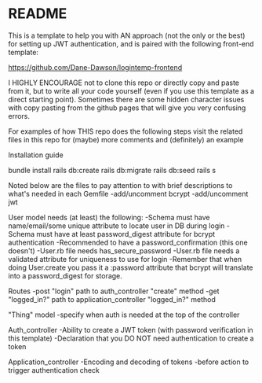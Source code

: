 # README

This is a template to help you with AN approach (not the only or the best) for setting up JWT authentication, and is paired with the following front-end template:

https://github.com/Dane-Dawson/logintemp-frontend

I HIGHLY ENCOURAGE not to clone this repo or directly copy and paste from it, but to write all your code yourself (even if you use this template as a direct starting point). Sometimes there are some hidden character issues with copy pasting from the github pages that will give you very confusing errors.

For examples of how THIS repo does the following steps visit the related files in this repo for (maybe) more comments and (definitely) an example


Installation guide

bundle install
rails db:create
rails db:migrate
rails db:seed
rails s

Noted below are the files to pay attention to with brief descriptions to what's needed in each
Gemfile
-add/uncomment bcrypt
-add/uncomment jwt

User model needs (at least) the following:
-Schema must have name/email/some unique attribute to locate user in DB during login
-Schema must have at least password_digest attribute for bcrypt authentication
-Recommended to have a password_confirmation (this one doesn't)
-User.rb file needs has_secure_password
-User.rb file needs a validated attribute for uniqueness to use for login
-Remember that when doing User.create you pass it a :password attribute that bcrypt will translate into a password_digest for storage.

Routes
-post "login" path to auth_controller "create" method
-get "logged_in?" path to application_controller "logged_in?" method

"Thing" model
-specify when auth is needed at the top of the controller

Auth_controller
-Ability to create a JWT token (with password verification in this template)
-Declaration that you DO NOT need authentication to create a token

Application_controller
-Encoding and decoding of tokens
-before action to trigger authentication check

